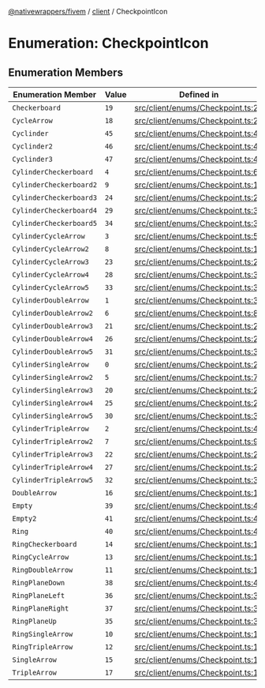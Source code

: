 [@nativewrappers/fivem](../../README.md) / [client](../README.md) / CheckpointIcon

# Enumeration: CheckpointIcon

## Enumeration Members

| Enumeration Member | Value | Defined in |
| ------ | ------ | ------ |
| `Checkerboard` | `19` | [src/client/enums/Checkpoint.ts:21](https://github.com/nativewrappers/fivem/blob/34b8061c177c9481c4691efcaef7602a414ca976/src/client/enums/Checkpoint.ts#L21) |
| `CycleArrow` | `18` | [src/client/enums/Checkpoint.ts:20](https://github.com/nativewrappers/fivem/blob/34b8061c177c9481c4691efcaef7602a414ca976/src/client/enums/Checkpoint.ts#L20) |
| `Cyclinder` | `45` | [src/client/enums/Checkpoint.ts:47](https://github.com/nativewrappers/fivem/blob/34b8061c177c9481c4691efcaef7602a414ca976/src/client/enums/Checkpoint.ts#L47) |
| `Cyclinder2` | `46` | [src/client/enums/Checkpoint.ts:48](https://github.com/nativewrappers/fivem/blob/34b8061c177c9481c4691efcaef7602a414ca976/src/client/enums/Checkpoint.ts#L48) |
| `Cyclinder3` | `47` | [src/client/enums/Checkpoint.ts:49](https://github.com/nativewrappers/fivem/blob/34b8061c177c9481c4691efcaef7602a414ca976/src/client/enums/Checkpoint.ts#L49) |
| `CylinderCheckerboard` | `4` | [src/client/enums/Checkpoint.ts:6](https://github.com/nativewrappers/fivem/blob/34b8061c177c9481c4691efcaef7602a414ca976/src/client/enums/Checkpoint.ts#L6) |
| `CylinderCheckerboard2` | `9` | [src/client/enums/Checkpoint.ts:11](https://github.com/nativewrappers/fivem/blob/34b8061c177c9481c4691efcaef7602a414ca976/src/client/enums/Checkpoint.ts#L11) |
| `CylinderCheckerboard3` | `24` | [src/client/enums/Checkpoint.ts:26](https://github.com/nativewrappers/fivem/blob/34b8061c177c9481c4691efcaef7602a414ca976/src/client/enums/Checkpoint.ts#L26) |
| `CylinderCheckerboard4` | `29` | [src/client/enums/Checkpoint.ts:31](https://github.com/nativewrappers/fivem/blob/34b8061c177c9481c4691efcaef7602a414ca976/src/client/enums/Checkpoint.ts#L31) |
| `CylinderCheckerboard5` | `34` | [src/client/enums/Checkpoint.ts:36](https://github.com/nativewrappers/fivem/blob/34b8061c177c9481c4691efcaef7602a414ca976/src/client/enums/Checkpoint.ts#L36) |
| `CylinderCycleArrow` | `3` | [src/client/enums/Checkpoint.ts:5](https://github.com/nativewrappers/fivem/blob/34b8061c177c9481c4691efcaef7602a414ca976/src/client/enums/Checkpoint.ts#L5) |
| `CylinderCycleArrow2` | `8` | [src/client/enums/Checkpoint.ts:10](https://github.com/nativewrappers/fivem/blob/34b8061c177c9481c4691efcaef7602a414ca976/src/client/enums/Checkpoint.ts#L10) |
| `CylinderCycleArrow3` | `23` | [src/client/enums/Checkpoint.ts:25](https://github.com/nativewrappers/fivem/blob/34b8061c177c9481c4691efcaef7602a414ca976/src/client/enums/Checkpoint.ts#L25) |
| `CylinderCycleArrow4` | `28` | [src/client/enums/Checkpoint.ts:30](https://github.com/nativewrappers/fivem/blob/34b8061c177c9481c4691efcaef7602a414ca976/src/client/enums/Checkpoint.ts#L30) |
| `CylinderCycleArrow5` | `33` | [src/client/enums/Checkpoint.ts:35](https://github.com/nativewrappers/fivem/blob/34b8061c177c9481c4691efcaef7602a414ca976/src/client/enums/Checkpoint.ts#L35) |
| `CylinderDoubleArrow` | `1` | [src/client/enums/Checkpoint.ts:3](https://github.com/nativewrappers/fivem/blob/34b8061c177c9481c4691efcaef7602a414ca976/src/client/enums/Checkpoint.ts#L3) |
| `CylinderDoubleArrow2` | `6` | [src/client/enums/Checkpoint.ts:8](https://github.com/nativewrappers/fivem/blob/34b8061c177c9481c4691efcaef7602a414ca976/src/client/enums/Checkpoint.ts#L8) |
| `CylinderDoubleArrow3` | `21` | [src/client/enums/Checkpoint.ts:23](https://github.com/nativewrappers/fivem/blob/34b8061c177c9481c4691efcaef7602a414ca976/src/client/enums/Checkpoint.ts#L23) |
| `CylinderDoubleArrow4` | `26` | [src/client/enums/Checkpoint.ts:28](https://github.com/nativewrappers/fivem/blob/34b8061c177c9481c4691efcaef7602a414ca976/src/client/enums/Checkpoint.ts#L28) |
| `CylinderDoubleArrow5` | `31` | [src/client/enums/Checkpoint.ts:33](https://github.com/nativewrappers/fivem/blob/34b8061c177c9481c4691efcaef7602a414ca976/src/client/enums/Checkpoint.ts#L33) |
| `CylinderSingleArrow` | `0` | [src/client/enums/Checkpoint.ts:2](https://github.com/nativewrappers/fivem/blob/34b8061c177c9481c4691efcaef7602a414ca976/src/client/enums/Checkpoint.ts#L2) |
| `CylinderSingleArrow2` | `5` | [src/client/enums/Checkpoint.ts:7](https://github.com/nativewrappers/fivem/blob/34b8061c177c9481c4691efcaef7602a414ca976/src/client/enums/Checkpoint.ts#L7) |
| `CylinderSingleArrow3` | `20` | [src/client/enums/Checkpoint.ts:22](https://github.com/nativewrappers/fivem/blob/34b8061c177c9481c4691efcaef7602a414ca976/src/client/enums/Checkpoint.ts#L22) |
| `CylinderSingleArrow4` | `25` | [src/client/enums/Checkpoint.ts:27](https://github.com/nativewrappers/fivem/blob/34b8061c177c9481c4691efcaef7602a414ca976/src/client/enums/Checkpoint.ts#L27) |
| `CylinderSingleArrow5` | `30` | [src/client/enums/Checkpoint.ts:32](https://github.com/nativewrappers/fivem/blob/34b8061c177c9481c4691efcaef7602a414ca976/src/client/enums/Checkpoint.ts#L32) |
| `CylinderTripleArrow` | `2` | [src/client/enums/Checkpoint.ts:4](https://github.com/nativewrappers/fivem/blob/34b8061c177c9481c4691efcaef7602a414ca976/src/client/enums/Checkpoint.ts#L4) |
| `CylinderTripleArrow2` | `7` | [src/client/enums/Checkpoint.ts:9](https://github.com/nativewrappers/fivem/blob/34b8061c177c9481c4691efcaef7602a414ca976/src/client/enums/Checkpoint.ts#L9) |
| `CylinderTripleArrow3` | `22` | [src/client/enums/Checkpoint.ts:24](https://github.com/nativewrappers/fivem/blob/34b8061c177c9481c4691efcaef7602a414ca976/src/client/enums/Checkpoint.ts#L24) |
| `CylinderTripleArrow4` | `27` | [src/client/enums/Checkpoint.ts:29](https://github.com/nativewrappers/fivem/blob/34b8061c177c9481c4691efcaef7602a414ca976/src/client/enums/Checkpoint.ts#L29) |
| `CylinderTripleArrow5` | `32` | [src/client/enums/Checkpoint.ts:34](https://github.com/nativewrappers/fivem/blob/34b8061c177c9481c4691efcaef7602a414ca976/src/client/enums/Checkpoint.ts#L34) |
| `DoubleArrow` | `16` | [src/client/enums/Checkpoint.ts:18](https://github.com/nativewrappers/fivem/blob/34b8061c177c9481c4691efcaef7602a414ca976/src/client/enums/Checkpoint.ts#L18) |
| `Empty` | `39` | [src/client/enums/Checkpoint.ts:41](https://github.com/nativewrappers/fivem/blob/34b8061c177c9481c4691efcaef7602a414ca976/src/client/enums/Checkpoint.ts#L41) |
| `Empty2` | `41` | [src/client/enums/Checkpoint.ts:43](https://github.com/nativewrappers/fivem/blob/34b8061c177c9481c4691efcaef7602a414ca976/src/client/enums/Checkpoint.ts#L43) |
| `Ring` | `40` | [src/client/enums/Checkpoint.ts:42](https://github.com/nativewrappers/fivem/blob/34b8061c177c9481c4691efcaef7602a414ca976/src/client/enums/Checkpoint.ts#L42) |
| `RingCheckerboard` | `14` | [src/client/enums/Checkpoint.ts:16](https://github.com/nativewrappers/fivem/blob/34b8061c177c9481c4691efcaef7602a414ca976/src/client/enums/Checkpoint.ts#L16) |
| `RingCycleArrow` | `13` | [src/client/enums/Checkpoint.ts:15](https://github.com/nativewrappers/fivem/blob/34b8061c177c9481c4691efcaef7602a414ca976/src/client/enums/Checkpoint.ts#L15) |
| `RingDoubleArrow` | `11` | [src/client/enums/Checkpoint.ts:13](https://github.com/nativewrappers/fivem/blob/34b8061c177c9481c4691efcaef7602a414ca976/src/client/enums/Checkpoint.ts#L13) |
| `RingPlaneDown` | `38` | [src/client/enums/Checkpoint.ts:40](https://github.com/nativewrappers/fivem/blob/34b8061c177c9481c4691efcaef7602a414ca976/src/client/enums/Checkpoint.ts#L40) |
| `RingPlaneLeft` | `36` | [src/client/enums/Checkpoint.ts:38](https://github.com/nativewrappers/fivem/blob/34b8061c177c9481c4691efcaef7602a414ca976/src/client/enums/Checkpoint.ts#L38) |
| `RingPlaneRight` | `37` | [src/client/enums/Checkpoint.ts:39](https://github.com/nativewrappers/fivem/blob/34b8061c177c9481c4691efcaef7602a414ca976/src/client/enums/Checkpoint.ts#L39) |
| `RingPlaneUp` | `35` | [src/client/enums/Checkpoint.ts:37](https://github.com/nativewrappers/fivem/blob/34b8061c177c9481c4691efcaef7602a414ca976/src/client/enums/Checkpoint.ts#L37) |
| `RingSingleArrow` | `10` | [src/client/enums/Checkpoint.ts:12](https://github.com/nativewrappers/fivem/blob/34b8061c177c9481c4691efcaef7602a414ca976/src/client/enums/Checkpoint.ts#L12) |
| `RingTripleArrow` | `12` | [src/client/enums/Checkpoint.ts:14](https://github.com/nativewrappers/fivem/blob/34b8061c177c9481c4691efcaef7602a414ca976/src/client/enums/Checkpoint.ts#L14) |
| `SingleArrow` | `15` | [src/client/enums/Checkpoint.ts:17](https://github.com/nativewrappers/fivem/blob/34b8061c177c9481c4691efcaef7602a414ca976/src/client/enums/Checkpoint.ts#L17) |
| `TripleArrow` | `17` | [src/client/enums/Checkpoint.ts:19](https://github.com/nativewrappers/fivem/blob/34b8061c177c9481c4691efcaef7602a414ca976/src/client/enums/Checkpoint.ts#L19) |
